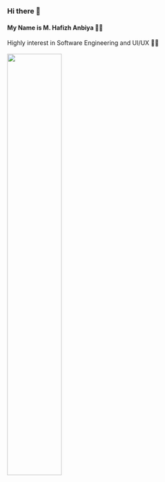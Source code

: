 ### Hi there 👋

#### My Name is M. Hafizh Anbiya 🖖🏼
Highly interest in Software Engineering and UI/UX 🤞🏼
</br>
</br>
<img src="https://github-readme-stats.vercel.app/api?username=Fizhu&&show_icons=true&title_color=79ff97&icon_color=63a2ff&text_color=ffffff&bg_color=151515" width="50%">

